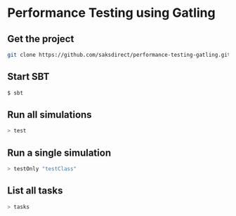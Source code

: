 Performance Testing using Gatling
=========================

Get the project
---------------

```bash
git clone https://github.com/saksdirect/performance-testing-gatling.git
```

Start SBT
---------
```bash
$ sbt
```

Run all simulations
-------------------

```bash
> test
```

Run a single simulation
-----------------------

```bash
> testOnly "testClass"
```

List all tasks
--------------------

```bash
> tasks
```
